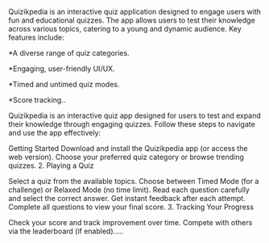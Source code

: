 Quizikpedia is an interactive quiz application designed to engage users with fun and educational quizzes. The app allows users to test their knowledge across various topics, catering to a young and dynamic audience. Key features include:

*A diverse range of quiz categories.

*Engaging, user-friendly UI/UX.

*Timed and untimed quiz modes.

*Score tracking..

Quizikpedia is an interactive quiz app designed for users to test and expand their knowledge through engaging quizzes. Follow these steps to navigate and use the app effectively:

Getting Started
Download and install the Quizikpedia app (or access the web version). Choose your preferred quiz category or browse trending quizzes. 2. Playing a Quiz

Select a quiz from the available topics. Choose between Timed Mode (for a challenge) or Relaxed Mode (no time limit). Read each question carefully and select the correct answer. Get instant feedback after each attempt. Complete all questions to view your final score. 3. Tracking Your Progress

Check your score and track improvement over time. Compete with others via the leaderboard (if enabled).....
